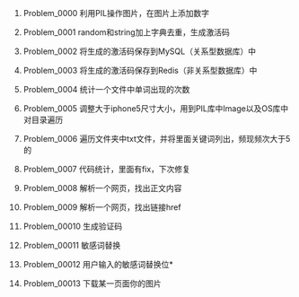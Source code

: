 1. Problem_0000    利用PIL操作图片，在图片上添加数字

2. Problem_0001    random和string加上字典去重，生成激活码 

3. Problem_0002    将生成的激活码保存到MySQL（关系型数据库）中

4. Problem_0003    将生成的激活码保存到Redis（非关系型数据库）中

5. Problem_0004    统计一个文件中单词出现的次数

6. Problem_0005    调整大于iphone5尺寸大小，用到PIL库中Image以及OS库中对目录遍历

7. Problem_0006    遍历文件夹中txt文件，并将里面关键词列出，频现频次大于5的

8. Problem_0007    代码统计，里面有fix，下次修复

9. Problem_0008     解析一个网页，找出正文内容

10. Problem_0009    解析一个网页，找出链接href

11. Problem_00010    生成验证码

12. Problem_00011    敏感词替换

13. Problem_00012    用户输入的敏感词替换位*

14. Problem_00013    下载某一页面你的图片